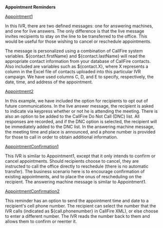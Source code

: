 <strong>Appointment Reminders</strong>


<a href="https://github.com/CallFire/callfire-ivr-samples/blob/master/Appointment%20Reminders/Appointment1.xml">Appointment1</a>

In this IVR, there are two defined messages: one for answering machines, and one for live answers. The only difference is that the live message invites recipients to stay on the line to be transferred to the office. This would be useful for those wishing to cancel or reschedule appointments.

The message is personalized using a combination of CallFire system variables. ${contact.firstName} and ${contact.lastName} will read the appropriate contact information from your database of CallFire contacts. Also included are variables such as ${contact.X}, where X represents a column in the Excel file of contacts uploaded into this particular IVR campaign. We have used columns C, D, and E to specify, respectively, the date, time, and address of the appointment.

<a href="https://github.com/CallFire/callfire-ivr-samples/blob/master/Appointment%20Reminders/Appointment2.xml">Appointment2</a>

In this example, we have included the option for recipients to opt out of future communications. In the live answer message, the recipient is asked to indicate via keypress whether or not he is attending the meeting. There is also an option to be added to the CallFire Do Not Call (DNC) list. All responses are recorded, and if the DNC option is selected, the recipient will be immediately added to the DNC list. In the answering machine message, the meeting time and place is announced, and a phone number is provided for those to call in order to obtain additional information.

<a href="https://github.com/CallFire/callfire-ivr-samples/blob/master/Appointment%20Reminders/AppointmentConfirmation1.xml">AppointmentConfirmation1</a>

This IVR is similar to Appointment1, except that it only intends to confirm or cancel appointments. Should recipients choose to cancel, they are instructed to call the office directly to reschedule (there is no automatic transfer). The business scenario here is to encourage confirmation of existing appointments, and to place the onus of rescheduling on the recipient. The answering machine message is similar to Appointment1.

<a href="https://github.com/CallFire/callfire-ivr-samples/blob/master/Appointment%20Reminders/AppointmentConfirmation2.xml">AppointmentConfirmation2</a>

This reminder has an option to send the appointment time and date to a recipient's cell phone number. The recipient can select the number that the IVR calls (indicated as ${call.phonenumber} in CallFire XML), or else choose to enter a different number. The IVR reads the number back to them and allows them to confirm or reenter it.
